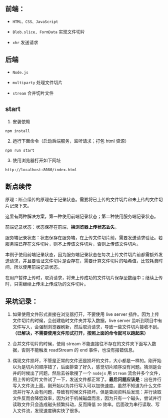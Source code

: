 ## 前端：

- `HTML、CSS、JavaScript`

- `Blob.slice, FormData` 实现文件切片

- `xhr` 发送请求

## 后端

- `Node.js`

- `multiparty` 处理文件切片

- `stream` 合并切片文件

## start

1. 安装依赖

```
npm install
```

2. 运行下面命令（启动后端服务，监听请求；打包 html 资源）

```
npm run start
```

3. 使用浏览器打开如下网址

```
http://localhost:8080/index.html
```

## 断点续传

原理：断点续传的原理在于记录状态。需要将已上传的文件切片和未上传的文件切片记录下来。

这里有两种解决方案，第一种使用前端记录状态；第二种使用服务端记录状态。

前端记录状态：状态保存在前端，**换浏览器上传状态丢失**。

服务端记录状态：状态保存在服务端，在上传文件切片前，需要发送请求验证。若服务端已存在文件切片，则不上传该文件切片，否则上传该文件切片。

本例子使用前端记录状态，因为服务端记录状态在每次上传文件切片前都需额外发送请求，并且要验证文件切片是否存在，需要计算文件切片的哈希值，比较耗费时间，所以使用前端记录状态。

在用户暂停上传时，取消请求，将未上传成功的文件切片保存至数组中；继续上传时，只需继续上传未上传成功的文件切片。

## 采坑记录：

1. 如果使用文件形式直接在浏览器打开，不要使用 live server 插件。因为上传文件切片的时候，会创建临时文件夹并写入数据，live server 监听到项目中有文件写入，会强制浏览器刷新，然后取消请求，导致一些文件切片接收不到。**（已解决，不需要使用文件形式打开，按照上面的命令就可以跑起来）**

2. 合并文件切片的时候，使用 stream 不能直接往不存在的文件夹下面写入数据，否则不能触发 readStream 的 end 事件，也没有报错信息。

3. 偶现文件损坏，不管是正常的文件还是损坏的文件，大小都是一样的。刚开始以为是切片的顺序错了，后面排查了好久，感觉切片顺序没有问题。猜测是合并的时候出了问题，然后去谷歌搜了一个 `nodejs` 用 `Stream` 流合并多个文件，用上传的切片文件试了一下，发送文件都正常了。**最后问题应该是**：出在并行写入文件流上面。刚开始以为并行写入可以加快速度。虽然不知道为什么文件流并行写入会有问题，导致有时候文件损坏。但是查阅资料后发现：并行读取文件反而会降低效率，因为对于机械磁盘而言，因为只有一个磁头，尝试并行读取文件只会造成磁头频繁抖动，反而降低 `IO` 效率。后面改为串行读取、写入文件流，发现速度确实快了很多。
